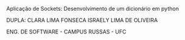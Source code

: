 Aplicação de Sockets: Desenvolvimento de um dicionário em python 

DUPLA: 
CLARA LIMA FONSECA 
ISRAELY LIMA DE OLIVEIRA 

ENG. DE SOFTWARE - CAMPUS RUSSAS - UFC 
